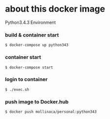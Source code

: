
# about this docker image

Python3.4.3 Environment

### build & container start

```
$ docker-compose up python343
```


### container start

```
$ docker-compose start
```

### login to container

```
$ ./exec.sh
```

### push image to Docker.hub

```
$ docker push mollinaca/personal:python343
```
